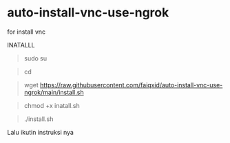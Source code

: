 # auto-install-vnc-use-ngrok
for install vnc 


INATALLL

>sudo su

>cd

>wget https://raw.githubusercontent.com/faiqxid/auto-install-vnc-use-ngrok/main/install.sh

>chmod +x inatall.sh

>./install.sh



Lalu ikutin instruksi nya
